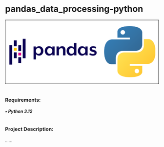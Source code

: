 # pandas_data_processing-python

![alt text](pandas.png)
#
### Requirements:
##### • Python 3.12
#
### Project Description:
###### ......
